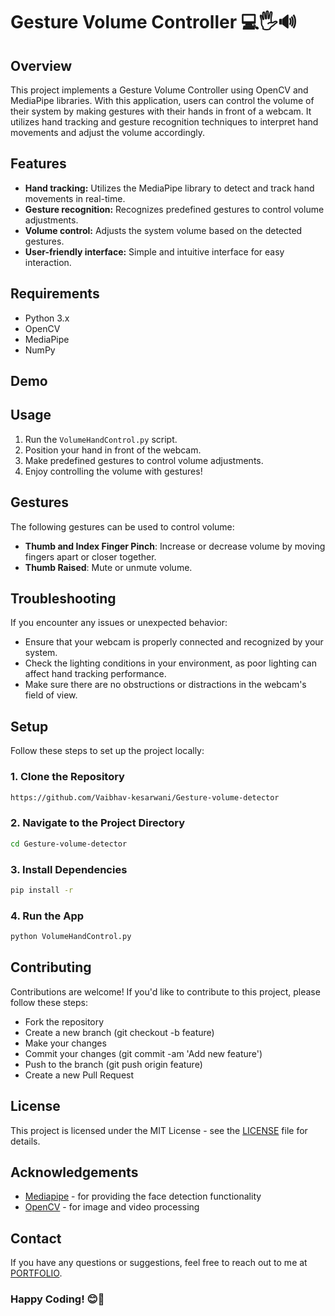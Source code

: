 # Gesture Volume Controller 💻🖐️🔊

## Overview
This project implements a Gesture Volume Controller using OpenCV and MediaPipe libraries. With this application, users can control the volume of their system by making gestures with their hands in front of a webcam. It utilizes hand tracking and gesture recognition techniques to interpret hand movements and adjust the volume accordingly.

## Features
- **Hand tracking:** Utilizes the MediaPipe library to detect and track hand movements in real-time.
- **Gesture recognition:** Recognizes predefined gestures to control volume adjustments.
- **Volume control:** Adjusts the system volume based on the detected gestures.
- **User-friendly interface:** Simple and intuitive interface for easy interaction.

## Requirements
- Python 3.x
- OpenCV
- MediaPipe
- NumPy

## Demo


[](https://github.com/Vaibhav-kesarwani/Gesture-volume-detector/assets/116189379/f838d78f-b4df-4172-b7c7-54a01e25a2d5)



## Usage
1. Run the `VolumeHandControl.py` script.
2. Position your hand in front of the webcam.
3. Make predefined gestures to control volume adjustments.
4. Enjoy controlling the volume with gestures!

## Gestures
The following gestures can be used to control volume:
- **Thumb and Index Finger Pinch**: Increase or decrease volume by moving fingers apart or closer together.
- **Thumb Raised**: Mute or unmute volume.

## Troubleshooting
If you encounter any issues or unexpected behavior:
- Ensure that your webcam is properly connected and recognized by your system.
- Check the lighting conditions in your environment, as poor lighting can affect hand tracking performance.
- Make sure there are no obstructions or distractions in the webcam's field of view.

## Setup

Follow these steps to set up the project locally:

### 1. Clone the Repository

```bash
https://github.com/Vaibhav-kesarwani/Gesture-volume-detector
```

### 2. Navigate to the Project Directory

```bash
cd Gesture-volume-detector
```

### 3. Install Dependencies

```bash
pip install -r
```

### 4. Run the App

```bash
python VolumeHandControl.py
```

## Contributing

Contributions are welcome! If you'd like to contribute to this project, please follow these steps:

- Fork the repository
- Create a new branch (git checkout -b feature)
- Make your changes
- Commit your changes (git commit -am 'Add new feature')
- Push to the branch (git push origin feature)
- Create a new Pull Request

## License
This project is licensed under the MIT License - see the [LICENSE](https://github.com/Vaibhav-kesarwani/Gesture-volume-detector/blob/master/LICENSE) file for details.

## Acknowledgements

- [Mediapipe](https://ai.google.dev/edge/mediapipe/solutions/guide) - for providing the face detection functionality
- [OpenCV](https://opencv.org/) - for image and video processing

## Contact

If you have any questions or suggestions, feel free to reach out to me at [PORTFOLIO](https://vaibhavkesarwani.vercel.app).
<br/>

### Happy Coding! 😊👀
